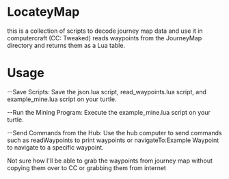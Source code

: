 # LocateyMap
this is a collection of scripts to decode journey map data and use it in computercraft (CC: Tweaked)
reads waypoints from the JourneyMap directory and returns them as a Lua table.






# Usage

  --Save Scripts:
        Save the json.lua script, read_waypoints.lua script, and example_mine.lua script on your turtle.

  --Run the Mining Program:
        Execute the example_mine.lua script on your turtle.

  --Send Commands from the Hub:
        Use the hub computer to send commands such as readWaypoints to print waypoints or navigateTo:Example Waypoint to navigate to a specific waypoint.

Not sure how I'll be able to grab the waypoints from journey map without copying them over to CC or grabbing them from internet
